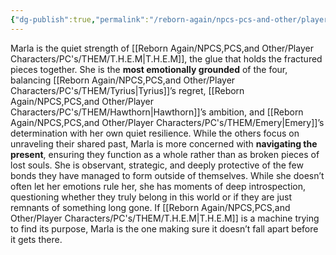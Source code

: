 ```yaml
---
{"dg-publish":true,"permalink":"/reborn-again/npcs-pcs-and-other/player-characters/pc-s/them/marla/"}
---
```


Marla is the quiet strength of [[Reborn Again/NPCS,PCS,and Other/Player Characters/PC's/THEM/T.H.E.M\|T.H.E.M]], the glue that holds the fractured pieces together. She is the **most emotionally grounded** of the four, balancing [[Reborn Again/NPCS,PCS,and Other/Player Characters/PC's/THEM/Tyrius\|Tyrius]]’s regret, [[Reborn Again/NPCS,PCS,and Other/Player Characters/PC's/THEM/Hawthorn\|Hawthorn]]’s ambition, and [[Reborn Again/NPCS,PCS,and Other/Player Characters/PC's/THEM/Emery\|Emery]]’s determination with her own quiet resilience. While the others focus on unraveling their shared past, Marla is more concerned with **navigating the present**, ensuring they function as a whole rather than as broken pieces of lost souls. She is observant, strategic, and deeply protective of the few bonds they have managed to form outside of themselves. While she doesn’t often let her emotions rule her, she has moments of deep introspection, questioning whether they truly belong in this world or if they are just remnants of something long gone. If [[Reborn Again/NPCS,PCS,and Other/Player Characters/PC's/THEM/T.H.E.M\|T.H.E.M]] is a machine trying to find its purpose, Marla is the one making sure it doesn’t fall apart before it gets there.
